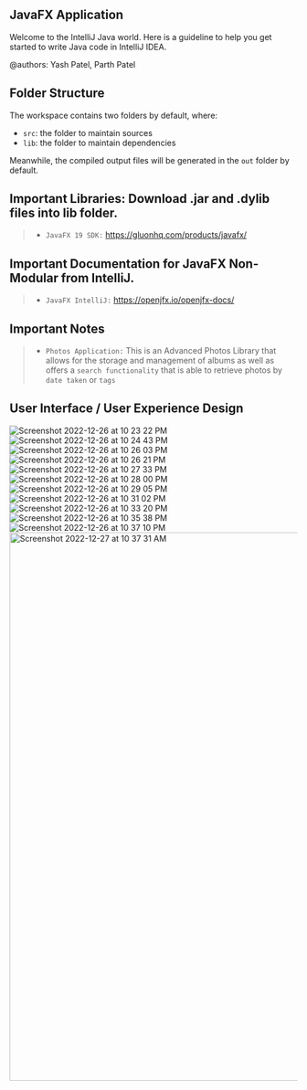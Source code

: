 ## JavaFX Application


Welcome to the IntelliJ Java world. Here is a guideline to help you get started to write Java code in IntelliJ IDEA.

@authors: Yash Patel, Parth Patel
## Folder Structure

The workspace contains two folders by default, where:

- `src`: the folder to maintain sources
- `lib`: the folder to maintain dependencies

Meanwhile, the compiled output files will be generated in the `out` folder by default.

## Important Libraries: Download .jar and .dylib files into lib folder.

> - `JavaFX 19 SDK:` https://gluonhq.com/products/javafx/

## Important Documentation for JavaFX Non-Modular from IntelliJ.

> - `JavaFX IntelliJ:` https://openjfx.io/openjfx-docs/

## Important Notes

> - `Photos Application:` This is an Advanced Photos Library that allows for the storage and management of albums as well as offers a `search functionality` that is able to retrieve photos by `date taken` or `tags`

## User Interface / User Experience Design

![Screenshot 2022-12-26 at 10 23 22 PM](https://user-images.githubusercontent.com/117030897/209607326-f6ebc035-0b05-4093-9f84-98cef96d8cfa.png)
![Screenshot 2022-12-26 at 10 24 43 PM](https://user-images.githubusercontent.com/117030897/209607329-72965086-4870-4e09-9a08-d0d95e8d8c60.png)
![Screenshot 2022-12-26 at 10 26 03 PM](https://user-images.githubusercontent.com/117030897/209607331-df0288b9-8f23-44f5-b24c-2fa5c36c2942.png)
![Screenshot 2022-12-26 at 10 26 21 PM](https://user-images.githubusercontent.com/117030897/209607333-d12a5736-832d-4908-8fd8-530a850b00b3.png)
![Screenshot 2022-12-26 at 10 27 33 PM](https://user-images.githubusercontent.com/117030897/209607335-49fc9af3-2a66-40e0-8785-d9e06c9b442e.png)
![Screenshot 2022-12-26 at 10 28 00 PM](https://user-images.githubusercontent.com/117030897/209607338-3d8c17c4-b72d-4b10-ad11-a258b6e8b69a.png)
![Screenshot 2022-12-26 at 10 29 05 PM](https://user-images.githubusercontent.com/117030897/209607340-475fa873-a16d-4460-b353-45fa97e28227.png)
![Screenshot 2022-12-26 at 10 31 02 PM](https://user-images.githubusercontent.com/117030897/209607343-f9610576-82b1-41f4-bc4d-f997e7e2f58d.png)
![Screenshot 2022-12-26 at 10 33 20 PM](https://user-images.githubusercontent.com/117030897/209607345-e824f51e-d8c7-482a-b538-d6c5e9632623.png)
![Screenshot 2022-12-26 at 10 35 38 PM](https://user-images.githubusercontent.com/117030897/209607349-fd03d085-25cf-4357-9827-891e3ddfd6ca.png)
![Screenshot 2022-12-26 at 10 37 10 PM](https://user-images.githubusercontent.com/117030897/209607350-af69fe44-910f-413e-b937-b2b089e92776.png)
<img width="960" alt="Screenshot 2022-12-27 at 10 37 31 AM" src="https://user-images.githubusercontent.com/117030897/209688847-879f6f72-f7ba-45fd-9c18-f4205108882c.png">


